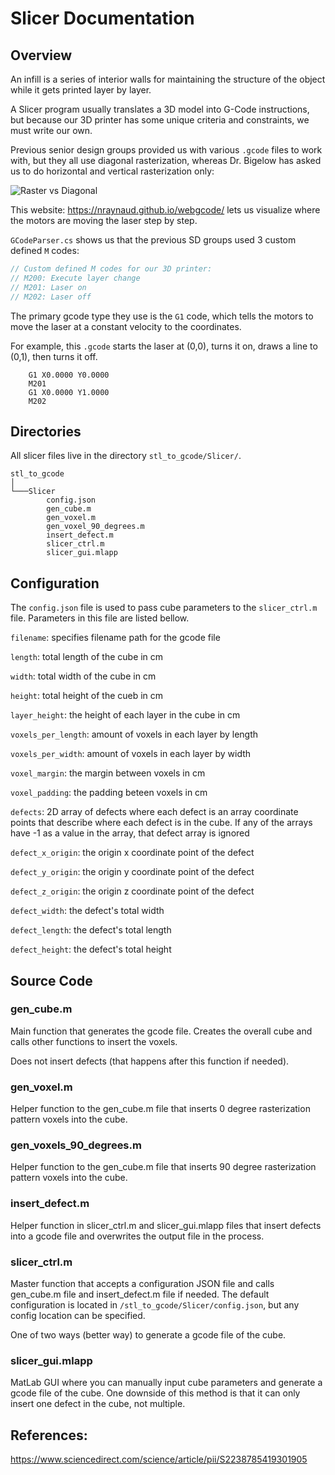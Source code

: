 # Slicer Documentation

## Overview

An infill is a series of interior walls for maintaining the structure of the object while it gets printed layer by layer.

A Slicer program usually translates a 3D model into G-Code instructions, but because our 3D printer has some unique criteria and constraints, we must write our own.

Previous senior design groups provided us with various `.gcode` files to work with, but they all use diagonal rasterization, whereas Dr. Bigelow has asked us to do horizontal and vertical rasterization only:

![Raster vs Diagonal](https://ars.els-cdn.com/content/image/1-s2.0-S2238785419301905-gr2.jpg)

This website: https://nraynaud.github.io/webgcode/ lets us visualize where the motors are moving the laser step by step.

`GCodeParser.cs` shows us that the previous SD groups used 3 custom defined `M` codes:
```c
// Custom defined M codes for our 3D printer: 
// M200: Execute layer change
// M201: Laser on
// M202: Laser off
```
The primary gcode type they use is the `G1` code, which tells the motors to move the laser at a constant velocity to the coordinates. 

For example, this `.gcode` starts the laser at (0,0), turns it on, draws a line to (0,1), then turns it off.

```gcode
    G1 X0.0000 Y0.0000
    M201
    G1 X0.0000 Y1.0000
    M202
```

## Directories

All slicer files live in the directory `stl_to_gcode/Slicer/`.

```tree
stl_to_gcode
│
└───Slicer
        config.json
        gen_cube.m
        gen_voxel.m
        gen_voxel_90_degrees.m
        insert_defect.m
        slicer_ctrl.m
        slicer_gui.mlapp
```

## Configuration

The `config.json` file is used to pass cube parameters to the `slicer_ctrl.m` file. Parameters in this file are listed bellow.

`filename`: specifies filename path for the gcode file

`length`: total length of the cube in cm

`width`: total width of the cube in cm

`height`: total height of the cueb in cm

`layer_height`: the height of each layer in the cube in cm

`voxels_per_length`: amount of voxels in each layer by length

`voxels_per_width`: amount of voxels in each layer by width

`voxel_margin`: the margin between voxels in cm

`voxel_padding`: the padding beteen voxels in cm

`defects`: 2D array of defects where each defect is an array coordinate points that describe where each defect is in the cube. If any of the arrays have -1 as a value in the array, that defect array is ignored

`defect_x_origin`: the origin x coordinate point of the defect

`defect_y_origin`: the origin y coordinate point of the defect

`defect_z_origin`: the origin z coordinate point of the defect

`defect_width`: the defect's total width

`defect_length`: the defect's total length

`defect_height`: the defect's total height 

## Source Code

### gen_cube.m
Main function that generates the gcode file. Creates the overall cube and calls other functions to insert the voxels.

Does not insert defects (that happens after this function if needed). 

### gen_voxel.m
Helper function to the gen_cube.m file that inserts 0 degree rasterization pattern voxels into the cube.

### gen_voxels_90_degrees.m
Helper function to the gen_cube.m file that inserts 90 degree rasterization pattern voxels into the cube.

### insert_defect.m 
Helper function in slicer_ctrl.m and slicer_gui.mlapp files that insert defects into a gcode file and overwrites the output file in the process.

### slicer_ctrl.m
Master function that accepts a configuration JSON file and calls gen_cube.m file and insert_defect.m file if needed. The default configuration is located in `/stl_to_gcode/Slicer/config.json`, but any config location can be specified. 

One of two ways (better way) to generate a gcode file of the cube.

### slicer_gui.mlapp
MatLab GUI where you can manually input cube parameters and generate a gcode file of the cube. One downside of this method is that it can only insert one defect in the cube, not multiple. 

## References:
https://www.sciencedirect.com/science/article/pii/S2238785419301905
